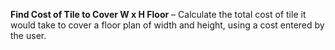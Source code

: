 **Find Cost of Tile to Cover W x H Floor** – Calculate the total cost of tile it would take to cover a floor plan of width and height, using a cost entered by the user.
